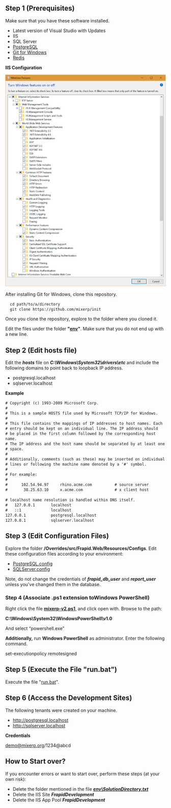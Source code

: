 ## Step 1 (Prerequisites)

Make sure that you have these software installed.

- Latest version of Visual Studio with Updates
- IIS
- SQL Server
- [PostgreSQL](https://www.postgresql.org/)
- [Git for Windows](https://git-scm.com/download/win)
- [Redis](https://github.com/MSOpenTech/redis/releases/download/win-3.2.100/Redis-x64-3.2.100.msi)

**IIS Configuration**

![iis](examples/iis.png)

After installing Git for Windows, clone this repository.

```
  cd path/to/a/directory
  git clone https://github.com/mixerp/init
```

Once you clone the repository, explore to the folder where you cloned it.

Edit the files under the folder **"[env](https://github.com/mixerp/init/tree/master/env)"**. Make sure that you do not end up with a new line.


## **Step 2 (Edit hosts file)**

Edit the ***hosts*** file on ***C:\Windows\System32\drivers\etc*** and include the following domains to point back to loopback IP address.

- postgresql.localhost
- sqlserver.localhost

**Example**

```
# Copyright (c) 1993-2009 Microsoft Corp.
#
# This is a sample HOSTS file used by Microsoft TCP/IP for Windows.
#
# This file contains the mappings of IP addresses to host names. Each
# entry should be kept on an individual line. The IP address should
# be placed in the first column followed by the corresponding host name.
# The IP address and the host name should be separated by at least one
# space.
#
# Additionally, comments (such as these) may be inserted on individual
# lines or following the machine name denoted by a '#' symbol.
#
# For example:
#
#      102.54.94.97     rhino.acme.com          # source server
#       38.25.63.10     x.acme.com              # x client host

# localhost name resolution is handled within DNS itself.
#	127.0.0.1       localhost
#	::1             localhost
127.0.0.1		    postgresql.localhost
127.0.0.1		    sqlserver.localhost
```



## Step 3 (Edit Configuration Files)

Explore the folder **/Overrides/src/Frapid.Web/Resources/Configs**. Edit these configuration files according to your environment:

- [PostgreSQL.config](https://github.com/mixerp/init/blob/master/Overrides/src/Frapid.Web/Resources/Configs/PostgreSQL.config)
- [SQLServer.config](https://github.com/mixerp/init/blob/master/Overrides/src/Frapid.Web/Resources/Configs/SQLServer.config)


Note, do not change the credentials of ***frapid_db_user*** and ***report_user*** unless you've changed them in the database.




### Step 4 (Associate .ps1 extension toWindows PowerShell)

Right click the file **[mixerp-v2.ps1](https://github.com/mixerp/init/blob/master/mixerp-v2.ps1)**, and click open with. Browse to the path:

**C:\Windows\System32\WindowsPowerShell\v1.0**

And select “powershell.exe”



**Additionally,** run **Windows PowerShell** as administrator. Enter the following command.

set-executionpolicy remotesigned



## Step 5 (Execute the File "run.bat")

Execute the file "[run.bat](https://github.com/mixerp/init/blob/master/run.bat)".



## Step 6 (Access the Development Sites)

The following tenants were created on your machine.

- http://postgresql.localhost
- http://sqlserver.localhost



**Credentials**

demo@mixerp.org/1234@abcd



## How to Start over?

If you encounter errors or want to start over, perform these steps (at your own risk):

* Delete the folder mentioned in the file ***[env\SolutionDirectory.txt](https://github.com/mixerp/init/blob/master/env/SolutionDirectory.txt)***
* Delete the IIS Site ***FrapidDevelopment***
* Delete the IIS App Pool ***FrapidDevelopment***



















